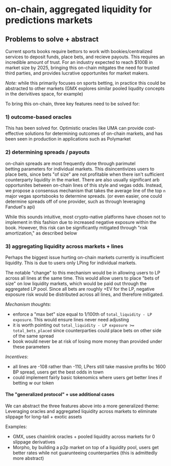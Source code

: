 # on-chain, aggregated liquidity for predictions markets

## Problems to solve + abstract

Current sports books require bettors to work with bookies/centralized services to deposit
funds, place bets, and recieve payouts. This requires an incredible amount of trust. For an industry
expected to reach $100B in market size by 2025, bringing this on-chain mitgates the need for trusted
third parties, and provides lucrative opportunites for market makers.

*Note:* while this primarily focuses on sports betting, in practice this could be abstracted
to other markets (GMX explores similar pooled liqudity concepts in the derivitives space, 
for example)

To bring this on-chain, three key features need to be solved for:

### 1) outcome-based oracles

This has been solved for. Optimistic oracles like UMA can provide cost-effective solutions
for determining outcomes of on-chain markets, and has been seen in production in applications
such as Polymarket 

### 2) determining spreads / payouts

on-chain spreads are most frequently done through parimutel betting parameters for individual markets.
This disincentivizes users to place bets, since bets "of size" are not profitable when
there isn't sufficient counterparty liquidity in the market. There are also usually significant arb opportunites
between on-chain lines of this style and vegas odds. Instead, we propose 
a consensus mechanism that takes the average line of the top `n` major vegas sportsbooks to
determine spreads. (or even easier, one could determine spreads off of one provider, 
such as through leveraging Fanduel's api)

While this sounds intuitive, most crypto-native platforms have chosen not to implement in this fashion
due to increased negative exposure within the book. However, this risk can be significantly mitigated through 
"risk amortization," as described below
 
### 3) aggregating liquidity across markets + lines 

Perhaps the biggest issue hurting on-chain markets currently is insufficient liquidity. This is
due to users only LPing for individual markets. 

The notable "change" to this mechanism would be in allowing users to LP across all lines at the same time.
This would allow users to place "bets of size" on low liquidity markets, which would be paid out through
the aggregated LP pool. Since all bets are roughly +EV for the LP, negative exposure risk would be distributed across
all lines, and therefore mitigated.

*Mechanism thoughts*:
- enforce a "max bet" size equal to 1/100th of `total_liquidity - LP exposure`. This would ensure lines never need adjusting
- it is worth pointing out `total_liquidity - LP exposure >= total_bets_placed` since counterparties could place bets on other side of the same spread
- book would never be at risk of losing more money than provided under these parameters

*Incentives*:
- all lines are -108 rather than -110, LPers still take massive profits bc 1600 BP spread, users get the best
odds in town
- could implement fairly basic tokenomics where users get better lines if betting w our token

#### The "generalized protocol" + use additional cases

We can abstract the three features above into a more generalized theme:
Leveraging oracles and aggregated liquidity across markets to eliminate slippage for long-tail + exotic assets

Examples:
- GMX, uses chainlink oracles + pooled liquidity across markets for 0 slippage derivatives
- Morpho, by building a p2p market on top of a liquidity pool, users get better rates while not guarunteeing counterparties (this is admittedly more abstract)
